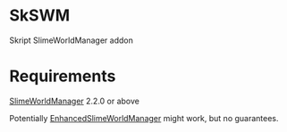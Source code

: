 # SkSWM
Skript SlimeWorldManager addon

# Requirements

[SlimeWorldManager](https://github.com/Grinderwolf/Slime-World-Manager) 2.2.0 or above

Potentially  [EnhancedSlimeWorldManager](https://github.com/endrealm/Enhanced-Slime-World-Manager/) might work, but no guarantees.